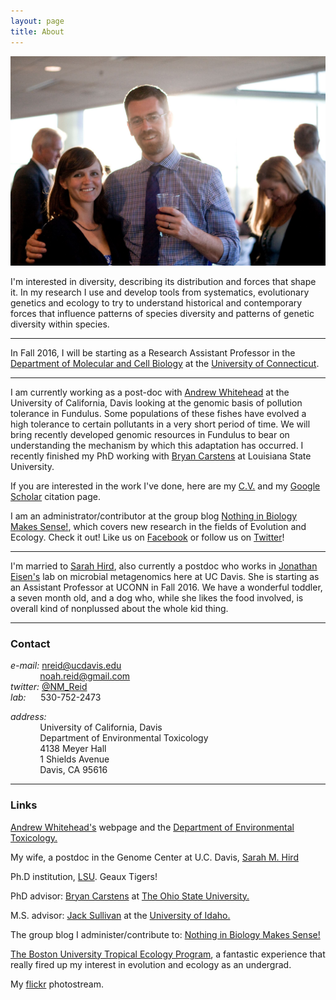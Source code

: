 ```yaml
---
layout: page
title: About
---
```

![Me and Sarah](/assets/meandsarah.jpg)

I'm interested in diversity, describing its distribution and forces that shape it. In my research I use and develop tools from systematics, evolutionary genetics and ecology to try to understand historical and contemporary forces that influence patterns of species diversity and patterns of genetic diversity within species.  

-----

In Fall 2016, I will be starting as a Research Assistant Professor in the [Department of Molecular and Cell Biology](http://mcb.uconn.edu) at the [University of Connecticut](http://uconn.edu). 

-----

I am currently working as a post-doc with [Andrew Whitehead](https://whiteheadresearch.wordpress.com/) at the University of California, Davis looking at the genomic basis of pollution tolerance in Fundulus. Some populations of these fishes have evolved a high tolerance to certain pollutants in a very short period of time. We will bring recently developed genomic resources in Fundulus to bear on understanding the mechanism by which this adaptation has occurred. I recently finished my PhD working with [Bryan Carstens](http://carstenslab.org.ohio-state.edu/) at Louisiana State University. 

If you are interested in the work I've done, here are my [C.V.](/assets/NoahReid_CV_Full_Feb2015_final.pdf) and my [Google Scholar](http://scholar.google.com/citations?user=IbPpB9sAAAAJ&hl=en) citation page. 

I am an administrator/contributor at the group blog [Nothing in Biology Makes Sense!](http://nothinginbiology.org/), which covers new research in the fields of Evolution and Ecology. Check it out! Like us on [Facebook](http://www.facebook.com/NothingInBiology) or follow us on [Twitter](http://twitter.com/NothingInBio)! 

-----

I'm married to [Sarah Hird](https://sites.google.com/site/sarahhird/), also currently a postdoc who works in [Jonathan Eisen's](https://phylogenomics.wordpress.com/) lab on microbial metagenomics here at UC Davis. She is starting as an Assistant Professor at UCONN in Fall 2016. We have a wonderful toddler, a seven month old, and a dog who, while she likes the food involved, is overall kind of nonplussed about the whole kid thing. 

-----

### Contact
_e-mail:_&nbsp;nreid@ucdavis.edu  
&nbsp;&nbsp;&nbsp;&nbsp;&nbsp;&nbsp;&nbsp;&nbsp;&nbsp;&nbsp;&nbsp;&nbsp;noah.reid@gmail.com  
_twitter:_ [@NM_Reid](https://twitter.com/NM_Reid)  
_lab:_&nbsp;&nbsp;&nbsp;&nbsp;&nbsp;&nbsp;530-752-2473  

_address:_  
&nbsp;&nbsp;&nbsp;&nbsp;&nbsp;&nbsp;&nbsp;&nbsp;&nbsp;&nbsp;&nbsp;&nbsp;University of California, Davis  
&nbsp;&nbsp;&nbsp;&nbsp;&nbsp;&nbsp;&nbsp;&nbsp;&nbsp;&nbsp;&nbsp;&nbsp;Department of Environmental Toxicology  
&nbsp;&nbsp;&nbsp;&nbsp;&nbsp;&nbsp;&nbsp;&nbsp;&nbsp;&nbsp;&nbsp;&nbsp;4138 Meyer Hall  
&nbsp;&nbsp;&nbsp;&nbsp;&nbsp;&nbsp;&nbsp;&nbsp;&nbsp;&nbsp;&nbsp;&nbsp;1 Shields Avenue  
&nbsp;&nbsp;&nbsp;&nbsp;&nbsp;&nbsp;&nbsp;&nbsp;&nbsp;&nbsp;&nbsp;&nbsp;Davis, CA 95616  

-----

### Links

[Andrew Whitehead's](https://whiteheadresearch.wordpress.com/) webpage and the [Department of Environmental Toxicology.](http://www.envtox.ucdavis.edu/)

My wife, a postdoc in the Genome Center at U.C. Davis, [Sarah M. Hird](https://sites.google.com/site/sarahhird/)

Ph.D institution, [LSU](http://www.biology.lsu.edu/cos/biosci/). Geaux Tigers!

PhD advisor: [Bryan Carstens](http://carstenslab.org.ohio-state.edu/people.html) at [The Ohio State University.](http://www.osu.edu/) 

M.S. advisor: [Jack Sullivan](http://www.webpages.uidaho.edu/~jacks/) at the [University of Idaho.](http://www.uidaho.edu/) 

The group blog I administer/contribute to: [Nothing in Biology Makes Sense!](http://nothinginbiology.org/)

[The Boston University Tropical Ecology Program](http://www.bu.edu/cecb/tep/), a fantastic experience that really fired up my interest in evolution and ecology as an undergrad. 

My [flickr](https://www.flickr.com/photos/mattoon/) photostream. 